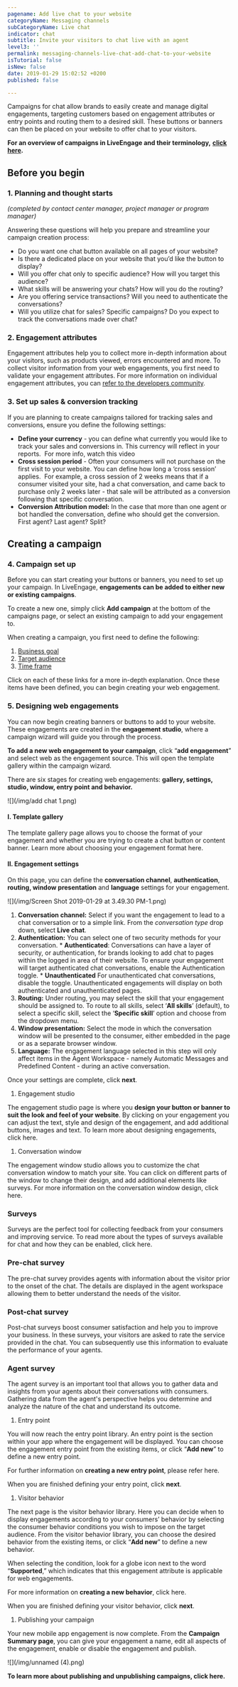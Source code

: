```yaml
---
pagename: Add live chat to your website
categoryName: Messaging channels
subCategoryName: Live chat
indicator: chat
subtitle: Invite your visitors to chat live with an agent
level3: ''
permalink: messaging-channels-live-chat-add-chat-to-your-website
isTutorial: false
isNew: false
date: 2019-01-29 15:02:52 +0200
published: false

---
```

Campaigns for chat allow brands to easily create and manage digital engagements, targeting customers based on engagement attributes or entry points and routing them to a desired skill. These buttons or banners can then be placed on your website to offer chat to your visitors.

**For an overview of campaigns in LiveEngage and their terminology,** [**click here**]()**.**

## Before you begin

### 1. Planning and thought starts

_(completed by contact center manager, project manager or program manager)_

Answering these questions will help you prepare and streamline your campaign creation process:

* Do you want one chat button available on all pages of your website?
* Is there a dedicated place on your website that you’d like the button to display?
* Will you offer chat only to specific audience? How will you target this audience?
* What skills will be answering your chats? How will you do the routing?
* Are you offering service transactions? Will you need to authenticate the conversations?
* Will you utilize chat for sales? Specific campaigns? Do you expect to track the conversations made over chat?

### 2. Engagement attributes

Engagement attributes help you to collect more in-depth information about your visitors, such as products viewed, errors encountered and more. To collect visitor information from your web engagements, you first need to validate your engagement attributes. For more information on individual engagement attributes, you can [refer to the developers community]().

### 3. Set up sales & conversion tracking

If you are planning to create campaigns tailored for tracking sales and conversions, ensure you define the following settings:

* **Define your currency** - you can define what currently you would like to track your sales and conversions in. This currency will reflect in your reports.  For more info, watch this video
* **Cross session period** - Often your consumers will not purchase on the first visit to your website. You can define how long a ‘cross session’ applies.  For example, a cross session of 2 weeks means that if a consumer visited your site, had a chat conversation, and came back to purchase only 2 weeks later - that sale will be attributed as a conversion following that specific conversation.
* **Conversion Attribution model:** In the case that more than one agent or bot handled the conversation, define who should get the conversion. First agent? Last agent? Split?

## Creating a campaign

### 4. Campaign set up

Before you can start creating your buttons or banners, you need to set up your campaign. In LiveEngage, **engagements can be added to either new or existing campaigns**.

To create a new one, simply click **Add campaign** at the bottom of the campaigns page, or select an existing campaign to add your engagement to.

When creating a campaign, you first need to define the following:

1. [Business goal]()
2. [Target audience]()
3. [Time frame]()

Click on each of these links for a more in-depth explanation. Once these items have been defined, you can begin creating your web engagement.

### 5. Designing web engagements

You can now begin creating banners or buttons to add to your website. These engagements are created in the **engagement studio**, where a campaign wizard will guide you through the process.

**To add a new web engagement to your campaign**, click “**add engagement**” and select web as the engagement source. This will open the template gallery within the campaign wizard.

There are six stages for creating web engagements: **gallery, settings, studio, window, entry point and behavior.**

![](/img/add chat 1.png)

#### I. Template gallery

The template gallery page allows you to choose the format of your engagement and whether you are trying to create a chat button or content banner. Learn more about choosing your engagement format here.

#### II. Engagement settings

On this page, you can define the **conversation channel**, **authentication**, **routing, window presentation** and **language** settings for your engagement.

![](/img/Screen Shot 2019-01-29 at 3.49.30 PM-1.png)

  1. **Conversation channel:** Select if you want the engagement to lead to a chat conversation or to a simple link. From the _conversation type_ drop down, select **Live chat**.
  2. **Authentication:** You can select one of two security methods for your conversation.
  			* **Authenticated**: Conversations can have a layer of security, or authentication, for brands looking to add chat to pages within the logged in area of their website. To ensure your engagement will target authenticated chat conversations, enable the Authentication toggle.
			* **Unauthenticated** For unauthenticated chat conversations, disable the toggle. Unauthenticated engagements will display on both authenticated and unauthenticated pages.
  3. **Routing:** Under routing, you may select the skill that your engagement should be assigned to. To route to all skills, select ‘**All skills**’ (default), to select a specific skill, select the ‘**Specific skill**’ option and choose from the dropdown menu.
  4. **Window presentation:** Select the mode in which the conversation window will be presented to the consumer, either embedded in the page or as a separate browser window.
  5. **Language:** The engagement language selected in this step will only affect items in the Agent Workspace - namely Automatic Messages and Predefined Content - during an active conversation.

Once your settings are complete, click **next**.

1. Engagement studio

The engagement studio page is where you **design your button or banner to suit the look and feel of your website**. By clicking on your engagement you can adjust the text, style and design of the engagement, and add additional buttons, images and text. To learn more about designing engagements, click here.

1. Conversation window

The engagement window studio allows you to customize the chat conversation window to match your site. You can click on different parts of the window to change their design, and add additional elements like surveys. For more information on the conversation window design, click here.

### **Surveys**

Surveys are the perfect tool for collecting feedback from your consumers and improving service. To read more about the types of surveys available for chat and how they can be enabled, click here.

### Pre-chat survey

The pre-chat survey provides agents with information about the visitor prior to the onset of the chat. The details are displayed in the agent workspace allowing them to better understand the needs of the visitor.

### Post-chat survey

Post-chat surveys boost consumer satisfaction and help you to improve your business. In these surveys, your visitors are asked to rate the service provided in the chat. You can subsequently use this information to evaluate the performance of your agents.

### Agent survey

The agent survey is an important tool that allows you to gather data and insights from your agents about their conversations with consumers. Gathering data from the agent's perspective helps you determine and analyze the nature of the chat and understand its outcome.

1. Entry point

You will now reach the entry point library. An entry point is the section within your app where the engagement will be displayed. You can choose the engagement entry point from the existing items, or click “**Add new**” to define a new entry point.

For further information on **creating a new entry point**, please refer here.

When you are finished defining your entry point, click **next**.

1. Visitor behavior

The next page is the visitor behavior library. Here you can decide when to display engagements according to your consumers’ behavior by selecting the consumer behavior conditions you wish to impose on the target audience. From the visitor behavior library, you can choose the desired behavior from the existing items, or click “**Add new**” to define a new behavior.

When selecting the condition, look for a globe icon next to the word “**Supported**,” which indicates that this engagement attribute is applicable for web engagements.

For more information on **creating a new behavior**, click here.

When you are finished defining your visitor behavior, click **next**.

1. Publishing your campaign

Your new mobile app engagement is now complete. From the **Campaign Summary page**, you can give your engagement a name, edit all aspects of the engagement, enable or disable the engagement and publish.

![](/img/unnamed (4).png)

**To learn more about publishing and unpublishing campaigns, click here.**